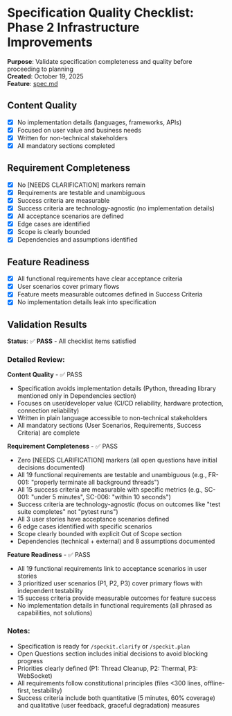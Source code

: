 # Specification Quality Checklist: Phase 2 Infrastructure Improvements

**Purpose**: Validate specification completeness and quality before proceeding to planning  
**Created**: October 19, 2025  
**Feature**: [spec.md](../spec.md)

## Content Quality

- [x] No implementation details (languages, frameworks, APIs)
- [x] Focused on user value and business needs
- [x] Written for non-technical stakeholders
- [x] All mandatory sections completed

## Requirement Completeness

- [x] No [NEEDS CLARIFICATION] markers remain
- [x] Requirements are testable and unambiguous
- [x] Success criteria are measurable
- [x] Success criteria are technology-agnostic (no implementation details)
- [x] All acceptance scenarios are defined
- [x] Edge cases are identified
- [x] Scope is clearly bounded
- [x] Dependencies and assumptions identified

## Feature Readiness

- [x] All functional requirements have clear acceptance criteria
- [x] User scenarios cover primary flows
- [x] Feature meets measurable outcomes defined in Success Criteria
- [x] No implementation details leak into specification

## Validation Results

**Status**: ✅ **PASS** - All checklist items satisfied

### Detailed Review:

**Content Quality** - ✅ PASS

- Specification avoids implementation details (Python, threading library mentioned only in Dependencies section)
- Focuses on user/developer value (CI/CD reliability, hardware protection, connection reliability)
- Written in plain language accessible to non-technical stakeholders
- All mandatory sections (User Scenarios, Requirements, Success Criteria) are complete

**Requirement Completeness** - ✅ PASS

- Zero [NEEDS CLARIFICATION] markers (all open questions have initial decisions documented)
- All 19 functional requirements are testable and unambiguous (e.g., FR-001: "properly terminate all background threads")
- All 15 success criteria are measurable with specific metrics (e.g., SC-001: "under 5 minutes", SC-006: "within 10 seconds")
- Success criteria are technology-agnostic (focus on outcomes like "test suite completes" not "pytest runs")
- All 3 user stories have acceptance scenarios defined
- 6 edge cases identified with specific scenarios
- Scope clearly bounded with explicit Out of Scope section
- Dependencies (technical + external) and 8 assumptions documented

**Feature Readiness** - ✅ PASS

- All 19 functional requirements link to acceptance scenarios in user stories
- 3 prioritized user scenarios (P1, P2, P3) cover primary flows with independent testability
- 15 success criteria provide measurable outcomes for feature success
- No implementation details in functional requirements (all phrased as capabilities, not solutions)

### Notes:

- Specification is ready for `/speckit.clarify` or `/speckit.plan`
- Open Questions section includes initial decisions to avoid blocking progress
- Priorities clearly defined (P1: Thread Cleanup, P2: Thermal, P3: WebSocket)
- All requirements follow constitutional principles (files <300 lines, offline-first, testability)
- Success criteria include both quantitative (5 minutes, 60% coverage) and qualitative (user feedback, graceful degradation) measures
